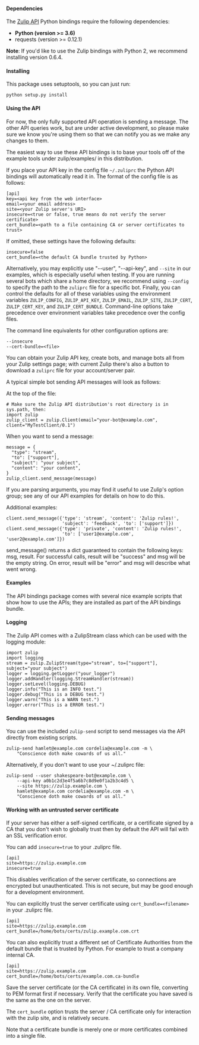 #### Dependencies

The [Zulip API](https://zulip.com/api) Python bindings require the
following dependencies:

* **Python (version >= 3.6)**
* requests (version >= 0.12.1)

**Note**: If you'd like to use the Zulip bindings with Python 2, we
recommend installing version 0.6.4.

#### Installing

This package uses setuptools, so you can just run:

    python setup.py install

#### Using the API

For now, the only fully supported API operation is sending a message.
The other API queries work, but are under active development, so
please make sure we know you're using them so that we can notify you
as we make any changes to them.

The easiest way to use these API bindings is to base your tools off
of the example tools under zulip/examples/ in this distribution.

If you place your API key in the config file `~/.zuliprc` the Python
API bindings will automatically read it in. The format of the config
file is as follows:

    [api]
    key=<api key from the web interface>
    email=<your email address>
    site=<your Zulip server's URI>
    insecure=<true or false, true means do not verify the server certificate>
    cert_bundle=<path to a file containing CA or server certificates to trust>

If omitted, these settings have the following defaults:

    insecure=false
    cert_bundle=<the default CA bundle trusted by Python>

Alternatively, you may explicitly use "--user", "--api-key", and
`--site` in our examples, which is especially useful when testing.  If
you are running several bots which share a home directory, we
recommend using `--config` to specify the path to the `zuliprc` file
for a specific bot.  Finally, you can control the defaults for all of
these variables using the environment variables `ZULIP_CONFIG`,
`ZULIP_API_KEY`, `ZULIP_EMAIL`, `ZULIP_SITE`, `ZULIP_CERT`,
`ZULIP_CERT_KEY`, and `ZULIP_CERT_BUNDLE`.  Command-line options take
precedence over environment variables take precedence over the config
files.

The command line equivalents for other configuration options are:

    --insecure
    --cert-bundle=<file>

You can obtain your Zulip API key, create bots, and manage bots all
from your Zulip settings page; with current Zulip there's also a
button to download a `zuliprc` file for your account/server pair.

A typical simple bot sending API messages will look as follows:

At the top of the file:

    # Make sure the Zulip API distribution's root directory is in sys.path, then:
    import zulip
    zulip_client = zulip.Client(email="your-bot@example.com", client="MyTestClient/0.1")

When you want to send a message:

    message = {
      "type": "stream",
      "to": ["support"],
      "subject": "your subject",
      "content": "your content",
    }
    zulip_client.send_message(message)

If you are parsing arguments, you may find it useful to use Zulip's
option group; see any of our API examples for details on how to do this.

Additional examples:

    client.send_message({'type': 'stream', 'content': 'Zulip rules!',
                         'subject': 'feedback', 'to': ['support']})
    client.send_message({'type': 'private', 'content': 'Zulip rules!',
                         'to': ['user1@example.com', 'user2@example.com']})

send_message() returns a dict guaranteed to contain the following
keys: msg, result.  For successful calls, result will be "success" and
msg will be the empty string.  On error, result will be "error" and
msg will describe what went wrong.

#### Examples

The API bindings package comes with several nice example scripts that
show how to use the APIs; they are installed as part of the API
bindings bundle.

#### Logging

The Zulip API comes with a ZulipStream class which can be used with the
logging module:

```
import zulip
import logging
stream = zulip.ZulipStream(type="stream", to=["support"], subject="your subject")
logger = logging.getLogger("your_logger")
logger.addHandler(logging.StreamHandler(stream))
logger.setLevel(logging.DEBUG)
logger.info("This is an INFO test.")
logger.debug("This is a DEBUG test.")
logger.warn("This is a WARN test.")
logger.error("This is a ERROR test.")
```

#### Sending messages

You can use the included `zulip-send` script to send messages via the
API directly from existing scripts.

    zulip-send hamlet@example.com cordelia@example.com -m \
        "Conscience doth make cowards of us all."

Alternatively, if you don't want to use your ~/.zuliprc file:

    zulip-send --user shakespeare-bot@example.com \
        --api-key a0b1c2d3e4f5a6b7c8d9e0f1a2b3c4d5 \
        --site https://zulip.example.com \
        hamlet@example.com cordelia@example.com -m \
        "Conscience doth make cowards of us all."

#### Working with an untrusted server certificate

If your server has either a self-signed certificate, or a certificate signed
by a CA that you don't wish to globally trust then by default the API will
fail with an SSL verification error.

You can add `insecure=true` to your .zuliprc file.

    [api]
    site=https://zulip.example.com
    insecure=true

This disables verification of the server certificate, so connections are
encrypted but unauthenticated. This is not secure, but may be good enough
for a development environment.


You can explicitly trust the server certificate using `cert_bundle=<filename>`
in your .zuliprc file.

    [api]
    site=https://zulip.example.com
    cert_bundle=/home/bots/certs/zulip.example.com.crt

You can also explicitly trust a different set of Certificate Authorities from
the default bundle that is trusted by Python. For example to trust a company
internal CA.

    [api]
    site=https://zulip.example.com
    cert_bundle=/home/bots/certs/example.com.ca-bundle

Save the server certificate (or the CA certificate) in its own file,
converting to PEM format first if necessary.
Verify that the certificate you have saved is the same as the one on the
server.

The `cert_bundle` option trusts the server / CA certificate only for
interaction with the zulip site, and is relatively secure.

Note that a certificate bundle is merely one or more certificates combined
into a single file.
